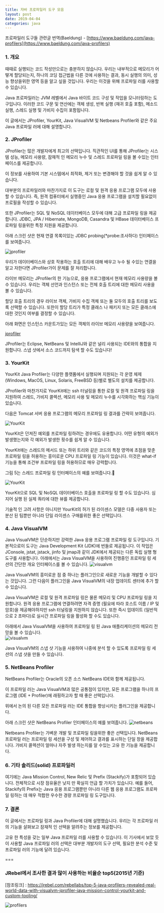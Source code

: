 ```yaml
---
title: 자바 프로파일러 도구 모음
layout: post
date: 2019-04-04
categories: java
---
```


프로파일러 도구들 관련글 번역(Baeldung) - [https://www.baeldung.com/java-profilers](https://www.baeldung.com/java-profilers)

### 1. 개요
때때로 실행되는 코드 작성만으로는 충분하지 않습니다. 우리는 내부적으로 메모리가 어떻게 할당되는지, 하나의 코딩 접근법을 다른 것에 사용하는 결과, 동시 실행의 의미, 성능 향상을위한 영역 등을 알고 싶을 것입니다. 우리는 이것을 위해 프로파일 러를 사용할 수 있습니다.

Java 프로파일러는 JVM 레벨에서 Java 바이트 코드 구성 및 작업을 모니터링하는 도구입니다. 이러한 코드 구문 및 연산에는 객체 생성, 반복 실행 (재귀 호출 포함), 메소드 실행, 스레드 실행 및 가비지 수집이 포함됩니다.

이 글에서는 JProfiler, YourKit, Java VisualVM 및 Netbeans Profiler와 같은 주요 Java 프로파일 러에 대해 설명합니다.


### 2. JProfiler
JProfiler는 많은 개발자에게 최고의 선택입니다. 직관적인 UI를 통해 JProfiler는 시스템 성능, 메모리 사용량, 잠재적 인 메모리 누수 및 스레드 프로파일 링을 볼 수있는 인터페이스를 제공합니다.

이 정보를 사용하여 기본 시스템에서 최적화, 제거 또는 변경해야 할 것을 쉽게 알 수 있습니다.

대부분의 프로파일러와 마찬가지로 이 도구는 로컬 및 원격 응용 프로그램 모두에 사용할 수 있습니다. 즉, 원격 컴퓨터에서 실행중인 Java 응용 프로그램을 설치할 필요없이 프로필을 작성할 수 있습니다.

또한 JProfiler는 SQL 및 NoSQL 데이터베이스 모두에 대해 고급 프로파일 링을 제공합니다. JDBC, JPA / Hibernate, MongoDB, Casandra 및 HBase 데이터베이스 프로파일 링을위한 특정 지원을 제공합니다.

아래 스크린 샷은 현재 연결 목록이있는 JDBC probing(*probe:조사하다) 인터페이스를 보여줍니다.  

![jprofiler](https://www.baeldung.com/wp-content/uploads/2017/10/2-jprofiler-database-probing-1.png)

우리가 데이터베이스와 상호 작용하는 호출 트리에 대해 배우고 누수 될 수있는 연결을 알고 자한다면 JProfiler가이 문제를 잘 처리합니다.

라이브 메모리는 JProfiler의 한 기능으로, 응용 프로그램에서 현재 메모리 사용량을 볼 수 있습니다. 우리는 객체 선언과 인스턴스 또는 전체 호출 트리에 대한 메모리 사용을 볼 수 있습니다.

할당 호출 트리의 경우 라이브 객체, 가비지 수집 객체 또는 둘 모두의 호출 트리를 보도록 선택할 수 있습니다. 또한이 할당 트리가 특정 클래스 나 패키지 또는 모든 클래스에 대한 것인지 여부를 결정할 수 있습니다.

아래 화면은 인스턴스 카운트가있는 모든 객체의 라이브 메모리 사용량을 보여줍니다.  

[jprofiler](https://www.baeldung.com/wp-content/uploads/2017/10/3-jprofiler-live-memory.png)

JProfiler는 Eclipse, NetBeans 및 IntelliJ와 같은 널리 사용되는 IDE와의 통합을 지원합니다. 스냅 샷에서 소스 코드까지 탐색 할 수도 있습니다!  

### 3. YourKit
YourKit Java Profiler는 다양한 플랫폼에서 실행되며 지원되는 각 운영 체제 (Windows, MacOS, Linux, Solaris, FreeBSD 등)별로 별도의 설치를 제공합니다.

JProfiler와 마찬가지로 YourKit에는 ssh 터널링을 통한 로컬 및 원격 프로파일 링을 지원하여 스레드, 가비지 콜렉션, 메모리 사용 및 메모리 누수를 시각화하는 핵심 기능이 있습니다.

다음은 Tomcat 서버 응용 프로그램의 메모리 프로파일 링 결과를 간략히 보여줍니다.

![YourKit](https://www.baeldung.com/wp-content/uploads/2017/10/4-yourkit-tomcat-profiling-memory.png)

YourKit은 던져진 예외를 프로파일 링하려는 경우에도 유용합니다. 어떤 유형의 예외가 발생했는지와 각 예외가 발생한 횟수를 쉽게 알 수 있습니다.

YourKit에는 스레드의 메서드 또는 하위 트리와 같은 코드의 특정 영역에 초점을 맞춘 프로파일 링을 허용하는 흥미로운 CPU 프로파일 링 기능이 있습니다. 이것은 what-if 기능을 통해 조건부 프로파일 링을 허용하므로 매우 강력합니다.

그림 5는 스레드 프로파일 링 인터페이스의 예를 보여줍니다.  

![YourKit](https://www.baeldung.com/wp-content/uploads/2017/10/5-yourkit-threads-profiling.png)

YourKit으로 SQL 및 NoSQL 데이터베이스 호출을 프로파일 링 할 수도 있습니다. 심지어 실행 된 실제 쿼리에 대한 뷰를 제공합니다.

기술적 인 고려 사항은 아니지만 YourKit의 허가 된 라이센스 모델은 다중 사용자 또는 분산 된 팀뿐만 아니라 단일 라이센스 구매를위한 좋은 선택입니다.


### 4. Java VisualVM
Java VisualVM은 단순하지만 강력한 Java 응용 프로그램 프로파일 링 도구입니다. 기본적으로이 도구는 Java Development Kit (JDK)에 번들로 제공됩니다. 이 작업은 JConsole, jstat, jstack, jinfo 및 jmap과 같이 JDK에서 제공되는 다른 독립 실행 형 도구를 사용합니다.
아래에서는 Java VisualVM을 사용하여 진행중인 프로파일 링 세션의 간단한 개요 인터페이스를 볼 수 있습니다.
![visualvm](https://www.baeldung.com/wp-content/uploads/2017/10/6-visualvm-overview.png)

Java VisualVM의 흥미로운 점 중 하나는 플러그인으로 새로운 기능을 개발할 수 있다는 것입니다. 그런 다음이 플러그인을 Java VisualVM의 내장 업데이트 센터에 추가 할 수 있습니다.

Java VisualVM은 로컬 및 원격 프로파일 링은 물론 메모리 및 CPU 프로파일 링을 지원합니다. 원격 응용 프로그램에 연결하려면 자격 증명 (필요에 따라 호스트 이름 / IP 및 암호)을 제공해야하지만 ssh 터널링을 지원하지 않습니다. 또한 즉시 업데이트 (일반적으로 2 초마다)로 실시간 프로파일 링을 활성화 할 수도 있습니다.

아래에서 Java VisualVM을 사용하여 프로파일 링 된 Java 애플리케이션의 메모리 전망을 볼 수 있습니다.  
![visualvm](https://www.baeldung.com/wp-content/uploads/2017/10/7-visualvm-sample-memory.png)

Java VisualVM의 스냅 샷 기능을 사용하여 나중에 분석 할 수 있도록 프로파일 링 세션의 스냅 샷을 만들 수 있습니다.

### 5. NetBeans Profiler
NetBeans Profiler는 Oracle의 오픈 소스 NetBeans IDE와 함께 제공됩니다.

이 프로파일 러는 Java VisualVM과 많은 공통점이 있지만, 모든 프로그램을 하나의 프로그램 (IDE + Profiler)에 래핑하고자 할 때 좋은 선택입니다.

위에서 논의 된 다른 모든 프로파일 러는 IDE 통합을 향상시키는 플러그인을 제공합니다.

아래 스크린 샷은 NetBeans Profiler 인터페이스의 예를 보여줍니다.
![netbeans](https://www.baeldung.com/wp-content/uploads/2017/10/8-netbeans-telemetry-view.png)

Netbeans Profiler는 가벼운 개발 및 프로파일 링을위한 좋은 선택입니다. NetBeans 프로파일 러는 프로파일 링 세션을 구성 및 제어하고 결과를 표시하는 단일 창을 제공합니다. 가비지 콜렉션이 얼마나 자주 발생 하는지를 알 수있는 고유 한 기능을 제공합니다.

### 6. 기타 솔리드(solid) 프로파일러
여기에는 Java Mission Control, New Relic 및 Prefix (Stackify)가 포함되어 있습니다. 전체적으로 시장 점유율은 낮지 만 확실히 언급 할 가치가 있습니다. 예를 들어, Stackify의 Prefix는 Java 응용 프로그램뿐만 아니라 다른 웹 응용 프로그램도 프로파일 링하는 데 매우 적합한 우수한 경량 프로파일 링 도구입니다.

### 7. 결론
이 글에서는 프로파일 링과 Java Profiler에 대해 설명했습니다. 우리는 각 프로파일 러의 기능을 살펴보고 잠재적 인 선택을 알려주는 정보를 제공합니다.

고유 한 특성을 갖는 일부 Java 프로파일 러를 사용할 수 있습니다. 이 기사에서 보았 듯이 사용할 Java 프로파일 러의 선택은 대부분 개발자의 도구 선택, 필요한 분석 수준 및 프로파일 러의 기능에 달려 있습니다.

===
### JRebel에서 조사한 결과 많이 사용하는 비율순 top5(2015년 기준)

[참조링크] : https://jrebel.com/rebellabs/top-5-java-profilers-revealed-real-world-data-with-visualvm-jprofiler-java-mission-control-yourkit-and-custom-tooling/  

![profilers](https://jrebel.com/wp-content/uploads/2015/11/figure-112-profiling-tools.jpg)
